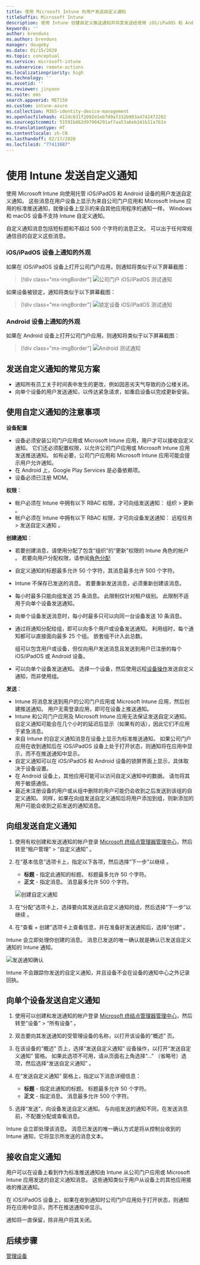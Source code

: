```yaml
---
title: 使用 Microsoft Intune 向用户发送自定义通知
titleSuffix: Microsoft Intune
description: 使用 Intune 创建自定义推送通知并将其发送给使用 iOS/iPadOS 和 Android 设备的用户
keywords: ''
author: brenduns
ms.author: brenduns
manager: dougeby
ms.date: 01/15/2020
ms.topic: conceptual
ms.service: microsoft-intune
ms.subservice: remote-actions
ms.localizationpriority: high
ms.technology: ''
ms.assetid: ''
ms.reviewer: jinyoon
ms.suite: ems
search.appverid: MET150
ms.custom: intune-azure
ms.collection: M365-identity-device-management
ms.openlocfilehash: 412dc631f2092d1eb7d9a7332b903a4742472202
ms.sourcegitcommit: 51591b862d97904291af7aa53a6eb341b11a761e
ms.translationtype: HT
ms.contentlocale: zh-CN
ms.lasthandoff: 02/17/2020
ms.locfileid: "77413887"
---
```

# <a name="send-custom-notifications-in-intune"></a>使用 Intune 发送自定义通知  

使用 Microsoft Intune 向使用托管 iOS/iPadOS 和 Android 设备的用户发送自定义通知。 这些消息在用户设备上显示为来自公司门户应用和 Microsoft Intune 应用的标准推送通知，就像设备上显示的来自其他应用程序的通知一样。 Windows 和 macOS 设备不支持 Intune 自定义通知。   

自定义通知消息包括短标题和不超过 500 个字符的消息正文。 可以出于任何常规通信目的自定义这些消息。

### <a name="what-the-notification-looks-like-on-an-iosipados-device"></a>iOS/iPadOS 设备上通知的外观

如果在 iOS/iPadOS 设备上打开公司门户应用，则通知将类似于以下屏幕截图：

> [!div class="mx-imgBorder"]
> ![公司门户 iOS/iPadOS 测试通知](./media/custom-notifications/105046-1.png)

如果设备被锁定，通知将类似于以下屏幕截图：

> [!div class="mx-imgBorder"]
> ![锁定设备 iOS/iPadOS 测试通知](./media/custom-notifications/105046-2.png)

### <a name="what-the-notification-looks-like-on-an-android-device"></a>Android 设备上通知的外观

如果在 Android 设备上打开公司门户应用，则通知将类似于以下屏幕截图：

> [!div class="mx-imgBorder"]
> ![Android 测试通知](./media/custom-notifications/105046-3.png)

## <a name="common-scenarios-for-sending-custom-notifications"></a>发送自定义通知的常见方案  

- 通知所有员工关于时间表中发生的更改，例如因恶劣天气导致的办公楼关闭。
- 向单个设备的用户发送通知，以传达紧急请求，如重启设备以完成更新安装。 

## <a name="considerations-for-using-custom-notifications"></a>使用自定义通知的注意事项

**设备配置** 

- 设备必须安装公司门户应用或 Microsoft Intune 应用，用户才可以接收自定义通知。 它们还必须配置权限，以允许公司门户应用或 Microsoft Intune 应用发送推送通知。 如有必要，公司门户应用和 Microsoft Intune 应用可能会提示用户允许通知。  
- 在 Android 上，Google Play Services 是必备依赖项。  
- 设备必须已注册 MDM。

**权限**：
- 帐户必须在 Intune 中拥有以下 RBAC 权限，才可向组发送通知：  组织 > 更新  。
- 帐户必须在 Intune 中拥有以下 RBAC 权限，才可向设备发送通知：  远程任务 > 发送自定义通知  。

**创建通知**：  
- 若要创建消息，请使用分配了包含“组织”的“更新”权限的 Intune 角色的帐户   。 若要向用户分配权限，请参阅[角色分配](../fundamentals/role-based-access-control.md#role-assignments)  
- 自定义通知的标题最多允许 50 个字符，其消息最多允许 500 个字符。  
- Intune 不保存已发送的消息。 若要重新发送消息，必须重新创建该消息。  
- 每小时最多只能向组发送 25 条消息。 此限制仅针对租户级别。 此限制不适用于向单个设备发送通知。
- 向单个设备发送消息时，每小时最多只可以向同一台设备发送 10 条消息。 
- 通过将通知分配给组，即可以向多个用户或设备发送通知。 利用组时，每个通知都可以直接面向最多 25 个组。 嵌套组不计入此总数。  

  组可以包含用户或设备，但仅向用户发送消息且发送到用户已注册的每个 iOS/iPadOS 或 Android 设备。  
- 可以向单个设备发送通知。 选择一个设备，然后使用远程[设备操作](device-management.md#available-device-actions)发送自定义通知，而非使用组。  

**发送**：  
- Intune 将消息发送到用户的公司门户应用或 Microsoft Intune 应用，然后创建推送通知。 用户无需登录应用，即可在设备上推送通知。  
- Intune 和公司门户应用及 Microsoft Intune 应用无法保证发送自定义通知。 自定义通知可能会在几个小时的延迟后显示（如果有的话），因此它们不应用于紧急消息。  
- 来自 Intune 的自定义通知消息在设备上显示为标准推送通知。 如果公司门户应用在收到通知后在 iOS/iPadOS 设备上处于打开状态，则通知将在应用中显示，而不在推送通知中显示。  
- 自定义通知可以在 iOS/iPadOS 和 Android 设备的锁屏界面上显示，具体取决于设备设置。  
- 在 Android 设备上，其他应用可能可以访问自定义通知中的数据。 请勿将其用于敏感通信。  
- 最近未注册设备的用户或从组中删除的用户可能仍会收到之后发送到该组的自定义通知。  同样，如果在向组发送自定义通知后将用户添加到组，则新添加的用户可能会收到之前发送的通知消息。  

## <a name="send-a-custom-notification-to-groups"></a>向组发送自定义通知  

1. 使用有权创建和发送通知的帐户登录 [Microsoft 终结点管理器管理中心](https://go.microsoft.com/fwlink/?linkid=2109431)，然后转至“租户管理” > “自定义通知”   。  

2. 在“基本信息”选项卡上，指定以下各项，然后选择“下一步”以继续  。  
   - **标题** - 指定此通知的标题。 标题最多允许 50 个字符。  
   - **正文** - 指定消息。 消息最多允许 500 个字符。

   ![创建自定义通知](./media/custom-notifications/custom-notifications.png)  

3. 在“分配”选项卡上，选择要向其发送此自定义通知的组，然后选择“下一步”以继续  。  

4. 在“查看 + 创建”选项卡上查看信息，并在准备好发送通知后，选择“创建”   。  

Intune 会立即处理你创建的消息。 消息已发送的唯一确认就是确认已发送自定义通知的 Intune 通知。  

![发送通知确认](./media/custom-notifications/notification-sent.png)  

Intune 不会跟踪你发送的自定义通知，并且设备不会在设备的通知中心之外记录回执。  

## <a name="send-a-custom-notification-to-a-single-device"></a>向单个设备发送自定义通知  

1. 使用可以创建和发送通知的帐户登录 [Microsoft 终结点管理器管理中心](https://go.microsoft.com/fwlink/?linkid=2109431)，然后转至“设备”   > “所有设备”  。

2. 双击要向其发送通知的受管理设备的名称，以打开该设备的“概述”  页。

3. 在该设备的“概述”  页上，选择“发送自定义通知”  设备操作，以打开“发送自定义通知”  窗格。 如果此选项不可用，请从页面右上角选择“...”  （省略号）选项，然后选择“发送自定义通知”  。

4. 在“发送自定义通知”  窗格上，指定以下消息详细信息：  

   - **标题** - 指定此通知的标题。 标题最多允许 50 个字符。  
   - **正文** - 指定消息。 消息最多允许 500 个字符。  

5. 选择“发送”，向设备发送自定义通知。  与向组发送的通知不同，在发送消息前，不配置分配或查看消息。  

Intune 会立即处理该消息。 消息已发送的唯一确认方式是将从控制台收到的 Intune 通知，它将显示所发送的消息文本。  

## <a name="receive-a-custom-notification"></a>接收自定义通知  

用户可以在设备上看到作为标准推送通知由 Intune 从公司门户应用或 Microsoft Intune 应用发送的自定义通知消息。 这些通知类似于用户从设备上的其他应用接收的推送通知。  

在 iOS/iPadOS 设备上，如果在收到通知时公司门户应用处于打开状态，则通知将在应用中显示，而不在推送通知中显示。  

通知将一直保留，除非用户将其关闭。  

## <a name="next-steps"></a>后续步骤  

[管理设备](device-management.md)
